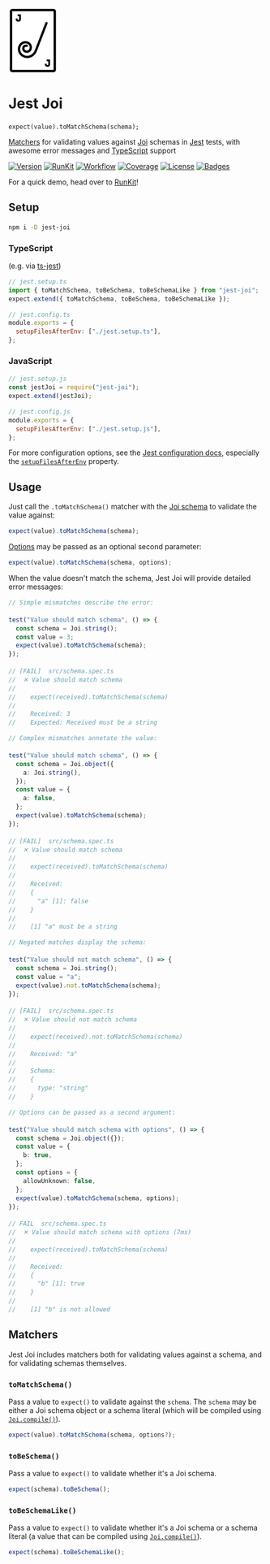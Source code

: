 <!-- markdownlint-disable-next-line MD033 MD041 -->
<img src="img/logo.png" height="130px" />

# Jest Joi

`expect(value).toMatchSchema(schema);`

[Matchers](https://jestjs.io/docs/using-matchers) for validating values against
[Joi](https://joi.dev) schemas in [Jest](https://jestjs.io) tests, with awesome
error messages and [TypeScript](https://www.typescriptlang.org) support

[![Version](https://img.shields.io/npm/v/jest-joi)](https://www.npmjs.com/package/jest-joi "Version")
[![RunKit](https://img.shields.io/badge/try%20on-runkit-%23e83e8c)](https://npm.runkit.com/jest-joi "RunKit")
[![Workflow](https://img.shields.io/github/workflow/status/agorischek/jest-joi/CI)](https://github.com/agorischek/jest-joi/actions/workflows/ci.yml "Workflow")
[![Coverage](https://img.shields.io/codecov/c/github/agorischek/jest-joi)](https://codecov.io/gh/agorischek/jest-joi "Coverage")
[![License](https://img.shields.io/github/license/agorischek/jest-joi)](https://github.com/agorischek/jest-joi/blob/main/LICENSE "License")
[![Badges](https://img.shields.io/badge/badges-rolled-white)](https://github.com/agorischek/badge-roll "Badges")

For a quick demo, head over to [RunKit](https://npm.runkit.com/jest-joi)!

## Setup

```sh
npm i -D jest-joi
```

### TypeScript

(e.g. via [ts-jest](https://www.npmjs.com/package/ts-jest))

```ts
// jest.setup.ts
import { toMatchSchema, toBeSchema, toBeSchemaLike } from "jest-joi";
expect.extend({ toMatchSchema, toBeSchema, toBeSchemaLike });
```

```js
// jest.config.ts
module.exports = {
  setupFilesAfterEnv: ["./jest.setup.ts"],
};
```

### JavaScript

```js
// jest.setup.js
const jestJoi = require("jest-joi");
expect.extend(jestJoi);
```

```js
// jest.config.js
module.exports = {
  setupFilesAfterEnv: ["./jest.setup.js"],
};
```

For more configuration options, see the
[Jest configuration docs](https://jestjs.io/docs/configuration), especially the
[`setupFilesAfterEnv`](https://jestjs.io/docs/configuration#setupfilesafterenv-array)
property.

## Usage

Just call the `.toMatchSchema()` matcher with the
[Joi schema](https://joi.dev/api/) to validate the value against:

```js
expect(value).toMatchSchema(schema);
```

[Options](https://joi.dev/api/#anyvalidatevalue-options) may be passed as an
optional second parameter:

```js
expect(value).toMatchSchema(schema, options);
```

When the value doesn't match the schema, Jest Joi will provide detailed error
messages:

```js
// Simple mismatches describe the error:

test("Value should match schema", () => {
  const schema = Joi.string();
  const value = 3;
  expect(value).toMatchSchema(schema);
});

// [FAIL]  src/schema.spec.ts
//  ✕ Value should match schema
//
//    expect(received).toMatchSchema(schema)
//
//    Received: 3
//    Expected: Received must be a string
```

```ts
// Complex mismatches annotate the value:

test("Value should match schema", () => {
  const schema = Joi.object({
    a: Joi.string(),
  });
  const value = {
    a: false,
  };
  expect(value).toMatchSchema(schema);
});

// [FAIL]  src/schema.spec.ts
//  ✕ Value should match schema
//
//    expect(received).toMatchSchema(schema)
//
//    Received:
//    {
//      "a" [1]: false
//    }
//
//    [1] "a" must be a string
```

```ts
// Negated matches display the schema:

test("Value should not match schema", () => {
  const schema = Joi.string();
  const value = "a";
  expect(value).not.toMatchSchema(schema);
});

// [FAIL]  src/schema.spec.ts
//  ✕ Value should not match schema
//
//    expect(received).not.toMatchSchema(schema)
//
//    Received: "a"
//
//    Schema:
//    {
//      type: "string"
//    }
```

```ts
// Options can be passed as a second argument:

test("Value should match schema with options", () => {
  const schema = Joi.object({});
  const value = {
    b: true,
  };
  const options = {
    allowUnknown: false,
  };
  expect(value).toMatchSchema(schema, options);
});

// FAIL  src/schema.spec.ts
//  ✕ Value should match schema with options (7ms)
//
//    expect(received).toMatchSchema(schema)
//
//    Received:
//    {
//      "b" [1]: true
//    }
//
//    [1] "b" is not allowed
```

## Matchers

Jest Joi includes matchers both for validating values against a schema, and for
validating schemas themselves.

### `toMatchSchema()`

Pass a value to `expect()` to validate against the `schema`. The `schema` may be
either a Joi schema object or a schema literal (which will be compiled using
[`Joi.compile()`](https://joi.dev/api/?v=17.4.1#compileschema-options)).

```js
expect(value).toMatchSchema(schema, options?);
```

### `toBeSchema()`

Pass a value to `expect()` to validate whether it's a Joi schema.

```js
expect(schema).toBeSchema();
```

### `toBeSchemaLike()`

Pass a value to `expect()` to validate whether it's a Joi schema or a schema
literal (a value that can be compiled using
[`Joi.compile()`](https://joi.dev/api/?v=17.4.1#compileschema-options)).

```js
expect(schema).toBeSchemaLike();
```
